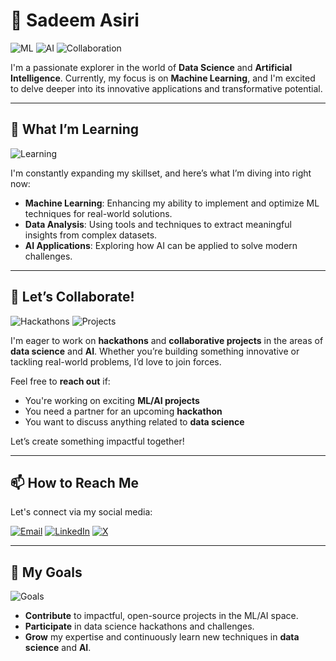 # 🎀 Sadeem Asiri

![ML](https://img.shields.io/badge/Machine_Learning-Exploring-orange?style=flat-square&logo=python&logoColor=white)
![AI](https://img.shields.io/badge/Artificial_Intelligence-Passionate-purple?style=flat-square&logo=artstation&logoColor=white)
![Collaboration](https://img.shields.io/badge/Collaboration-Welcome-brightgreen?style=flat-square&logo=handshake&logoColor=white)

I'm a passionate explorer in the world of **Data Science** and **Artificial Intelligence**. Currently, my focus is on **Machine Learning**, and I'm excited to delve deeper into its innovative applications and transformative potential.

---

## 🌱 What I’m Learning

![Learning](https://img.shields.io/badge/Learning-Growing-blue?style=flat-square&logo=codeforces&logoColor=white)

I'm constantly expanding my skillset, and here’s what I’m diving into right now:

- **Machine Learning**: Enhancing my ability to implement and optimize ML techniques for real-world solutions.
- **Data Analysis**: Using tools and techniques to extract meaningful insights from complex datasets.
- **AI Applications**: Exploring how AI can be applied to solve modern challenges.

---

## 🤝 Let’s Collaborate!

![Hackathons](https://img.shields.io/badge/Hackathons-Let's_Build-yellow?style=for-the-badge&logo=hackaday&logoColor=black)
![Projects](https://img.shields.io/badge/Projects-Open_to_Join-teal?style=for-the-badge&logo=github&logoColor=white)

I'm eager to work on **hackathons** and **collaborative projects** in the areas of **data science** and **AI**. Whether you’re building something innovative or tackling real-world problems, I’d love to join forces. 

Feel free to **reach out** if:
- You're working on exciting **ML/AI projects**
- You need a partner for an upcoming **hackathon**
- You want to discuss anything related to **data science**

Let’s create something impactful together!

---

## 📫 How to Reach Me

Let's connect via my social media:

[![Email](https://img.shields.io/badge/Email-sadeemasiri21%40gmail.com-red?style=flat-square&logo=gmail&logoColor=white)](mailto:sadeemasiri21@gmail.com)
[![LinkedIn](https://img.shields.io/badge/LinkedIn-Sadeem_Asiri-blue?style=flat-square&logo=linkedin&logoColor=white)](https://www.linkedin.com/in/sadeemasiri2003)
[![X](https://img.shields.io/badge/X-%40sadjmm-black?style=flat-square&logo=x&logoColor=white)](https://x.com/sadjmm)

---

## 🎯 My Goals

![Goals](https://img.shields.io/badge/Goals-Achieving_Impact-brightgreen?style=for-the-badge&logo=target&logoColor=white)

- **Contribute** to impactful, open-source projects in the ML/AI space.
- **Participate** in data science hackathons and challenges.
- **Grow** my expertise and continuously learn new techniques in **data science** and **AI**.

